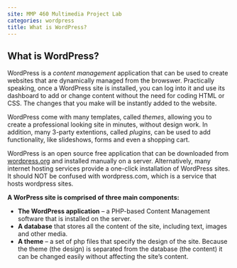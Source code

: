 ```yaml
---
site: MMP 460 Multimedia Project Lab
categories: wordpress
title: What is WordPress?
---
```


## What is WordPress?

WordPress is a *content management* application that can be used to create websites that are dynamically managed from the browswer. Practically speaking, once a WordPress site is installed, you can log into it and use its dashboard to add or change content without the need for coding HTML or CSS. The changes that you make will be instantly added to the website.

WordPress come with many templates, called *themes*, allowing you to create a professional looking site in minutes, without design work. In addition, many 3-party extentions, called *plugins*, can be used to add functionality, like slideshows, forms and even a shopping cart.

WordPress is an open source free application that can be downloaded from [wordpress.org](https://wordpress.org/) and installed manually on a server. Alternatively, many internet hosting services provide a one-click installation of WordPress sites. It should NOT be confused with wordpress.com, which is a service that hosts wordpress sites.

**A WorPress site is comprised of three main components:**

- **The WordPress application** –  a PHP-based Content Management software that is installed on the server.
- **A database** that stores all the content of the site, including text, images and other media.
- **A theme** – a set of php files that specify the design of the site. Because the theme (the design) is separated from the database (the content)  it can be changed easily without affecting the site’s content.
